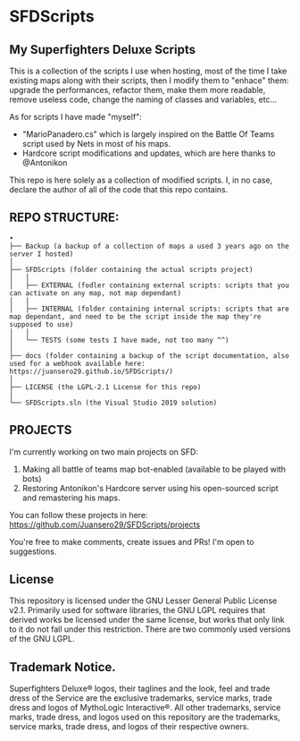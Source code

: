 # SFDScripts
## My Superfighters Deluxe Scripts
This is a collection of the scripts I use when hosting, most of the time I take existing maps along with their scripts, then I modify them to "enhace" them: upgrade the performances, refactor them, make them more readable, remove useless code, change the naming of classes and variables, etc...

As for scripts I have made "myself":
-  "MarioPanadero.cs" which is largely inspired on the Battle Of Teams script used by Nets in most of his maps.
- Hardcore script modifications and updates, which are here thanks to @Antonikon

This repo is here solely as a collection of modified scripts. I, in no case, declare the author of all of the code that this repo contains.

## REPO STRUCTURE: 

```
•
├── Backup (a backup of a collection of maps a used 3 years ago on the server I hosted)
│
├── SFDScripts (folder containing the actual scripts project)
│   │
│   ├── EXTERNAL (fodler containing external scripts: scripts that you can activate on any map, not map dependant)
│   │
│   ├── INTERNAL (folder containing internal scripts: scripts that are map dependant, and need to be the script inside the map they're supposed to use)
│   │
│   └── TESTS (some tests I have made, not too many ^^)
│
├── docs (folder containing a backup of the script documentation, also used for a webhook available here: https://juansero29.github.io/SFDScripts/)
│
├── LICENSE (the LGPL-2.1 License for this repo)
│
└── SFDScripts.sln (the Visual Studio 2019 solution)
```

## PROJECTS

I'm currently working on two main projects on SFD:

1. Making all battle of teams map bot-enabled (available to be played with bots)
2. Restoring Antonikon's Hardcore server using his open-sourced script and remastering his maps.

You can follow these projects in here: https://github.com/Juansero29/SFDScripts/projects

You're free to make comments, create issues and PRs! I'm open to suggestions.

## License
This repository is licensed under the GNU Lesser General Public License v2.1. Primarily used for software libraries, the GNU LGPL requires that derived works be licensed under the same license, but works that only link to it do not fall under this restriction. There are two commonly used versions of the GNU LGPL.

## Trademark Notice. 
Superfighters Deluxe® logos, their taglines and the look, feel and trade dress of the Service are the exclusive trademarks, service marks, trade dress and logos of  MythoLogic Interactive®. All other trademarks, service marks, trade dress, and logos used on this repository are the trademarks, service marks, trade dress, and logos of their respective owners.

